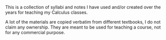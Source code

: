 This is a collection of syllabi and notes I have used and/or created over the years for teaching my Calculus classes. 

A lot of the materials are copied verbatim from different textbooks, I do not claim any ownership. They are meant to be used for teaching a course, not for any commercial purpose.
